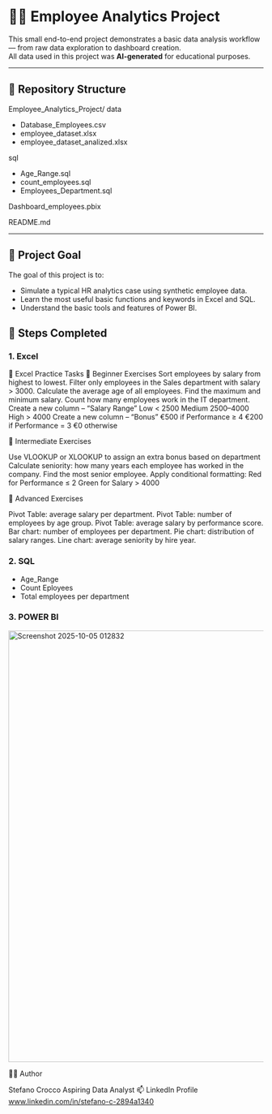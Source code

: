 # 🧑‍💼 Employee Analytics Project

This small end-to-end project demonstrates a basic data analysis workflow — from raw data exploration to dashboard creation.  
All data used in this project was **AI-generated** for educational purposes.

---

## 📁 Repository Structure

Employee_Analytics_Project/
data 
- Database_Employees.csv
- employee_dataset.xlsx
- employee_dataset_analized.xlsx

 sql
- Age_Range.sql
- count_employees.sql
- Employees_Department.sql

 Dashboard_employees.pbix

 README.md

---

## 🎯 Project Goal

The goal of this project is to:
- Simulate a typical HR analytics case using synthetic employee data.
- Learn the most useful basic functions and keywords in Excel and SQL.
- Understand the basic tools and features of Power BI.

## 🧩 Steps Completed

### 1. Excel
🧮 Excel Practice Tasks
🧩 Beginner Exercises
Sort employees by salary from highest to lowest.
Filter only employees in the Sales department with salary > 3000.
Calculate the average age of all employees.
Find the maximum and minimum salary.
Count how many employees work in the IT department.
Create a new column – “Salary Range”
Low < 2500
Medium 2500–4000
High > 4000
Create a new column – “Bonus”
€500 if Performance ≥ 4
€200 if Performance = 3
€0 otherwise

🔹 Intermediate Exercises

Use VLOOKUP or XLOOKUP to assign an extra bonus based on department
Calculate seniority: how many years each employee has worked in the company.
Find the most senior employee.
Apply conditional formatting:
Red for Performance ≤ 2
Green for Salary > 4000

🔹 Advanced Exercises

Pivot Table: average salary per department.
Pivot Table: number of employees by age group.
Pivot Table: average salary by performance score.
Bar chart: number of employees per department.
Pie chart: distribution of salary ranges.
Line chart: average seniority by hire year.

### 2. SQL
- Age_Range
- Count Eployees
- Total employees per department

### 3. POWER BI
<img width="1517" height="851" alt="Screenshot 2025-10-05 012832" src="https://github.com/user-attachments/assets/f45fd1eb-6dc2-4f68-bcf1-4ee866e076f6" />

👨‍💻 Author

Stefano Crocco
Aspiring Data Analyst
📫 LinkedIn Profile
 www.linkedin.com/in/stefano-c-2894a1340
